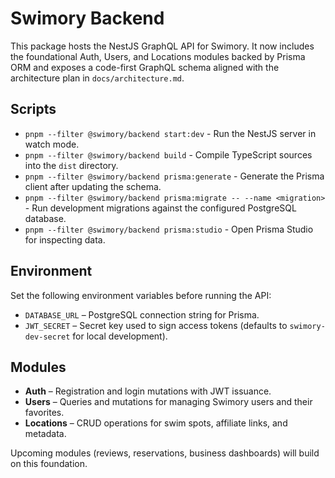 # Swimory Backend

This package hosts the NestJS GraphQL API for Swimory. It now includes the foundational Auth, Users, and Locations modules backed by Prisma ORM and exposes a code-first GraphQL schema aligned with the architecture plan in `docs/architecture.md`.

## Scripts
- `pnpm --filter @swimory/backend start:dev` - Run the NestJS server in watch mode.
- `pnpm --filter @swimory/backend build` - Compile TypeScript sources into the `dist` directory.
- `pnpm --filter @swimory/backend prisma:generate` - Generate the Prisma client after updating the schema.
- `pnpm --filter @swimory/backend prisma:migrate -- --name <migration>` - Run development migrations against the configured PostgreSQL database.
- `pnpm --filter @swimory/backend prisma:studio` - Open Prisma Studio for inspecting data.

## Environment

Set the following environment variables before running the API:

- `DATABASE_URL` – PostgreSQL connection string for Prisma.
- `JWT_SECRET` – Secret key used to sign access tokens (defaults to `swimory-dev-secret` for local development).

## Modules

- **Auth** – Registration and login mutations with JWT issuance.
- **Users** – Queries and mutations for managing Swimory users and their favorites.
- **Locations** – CRUD operations for swim spots, affiliate links, and metadata.

Upcoming modules (reviews, reservations, business dashboards) will build on this foundation.
